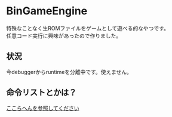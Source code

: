 # BinGameEngine
特殊なことなく生ROMファイルをゲームとして遊べる的なやつです。  
任意コード実行に興味があったので作りました。
## 状況
今debuggerからruntimeを分離中です。使えません。
## 命令リストとかは？
[ここらへんを参照してください](/js/funclist/index.html)
